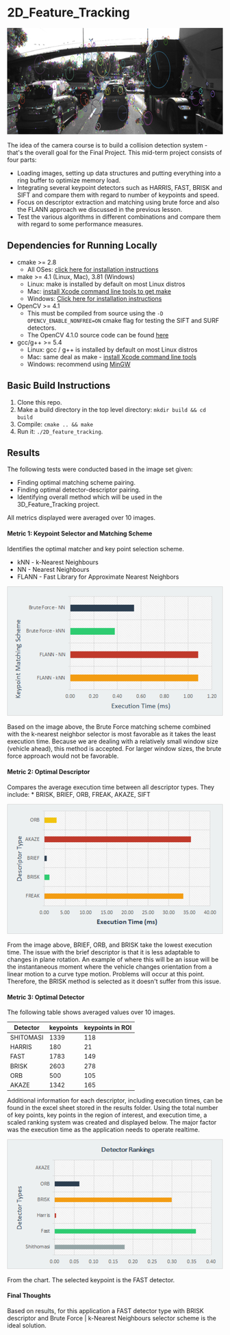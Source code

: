 # 2D_Feature_Tracking
<img src="images/keypoints.png" width="820" height="248" />

The idea of the camera course is to build a collision detection system - that's the overall goal for the Final Project. This mid-term project consists of four parts:

* Loading images, setting up data structures and putting everything into a ring buffer to optimize memory load. 
* Integrating several keypoint detectors such as HARRIS, FAST, BRISK and SIFT and compare them with regard to number of keypoints and speed. 
* Focus on descriptor extraction and matching using brute force and also the FLANN approach we discussed in the previous lesson. 
* Test the various algorithms in different combinations and compare them with regard to some performance measures. 

## Dependencies for Running Locally
* cmake >= 2.8
  * All OSes: [click here for installation instructions](https://cmake.org/install/)
* make >= 4.1 (Linux, Mac), 3.81 (Windows)
  * Linux: make is installed by default on most Linux distros
  * Mac: [install Xcode command line tools to get make](https://developer.apple.com/xcode/features/)
  * Windows: [Click here for installation instructions](http://gnuwin32.sourceforge.net/packages/make.htm)
* OpenCV >= 4.1
  * This must be compiled from source using the `-D OPENCV_ENABLE_NONFREE=ON` cmake flag for testing the SIFT and SURF detectors.
  * The OpenCV 4.1.0 source code can be found [here](https://github.com/opencv/opencv/tree/4.1.0)
* gcc/g++ >= 5.4
  * Linux: gcc / g++ is installed by default on most Linux distros
  * Mac: same deal as make - [install Xcode command line tools](https://developer.apple.com/xcode/features/)
  * Windows: recommend using [MinGW](http://www.mingw.org/)

## Basic Build Instructions

1. Clone this repo.
2. Make a build directory in the top level directory: `mkdir build && cd build`
3. Compile: `cmake .. && make`
4. Run it: `./2D_feature_tracking`.

## Results
The following tests were conducted based in the image set given:
* Finding optimal matching scheme pairing.
* Finding optimal detector-descriptor pairing.
* Identifying overall method which will be used in the 3D_Feature_Tracking project.

All metrics displayed were averaged over 10 images.

#### Metric 1: Keypoint Selector and Matching Scheme
Identifies the optimal matcher and key point selection scheme. 
* kNN - k-Nearest Neighbours
* NN - Nearest Neighbours
* FLANN - Fast Library for Approximate Nearest Neighbors 
<p align="center">
<img src="./results/222.png" alt="descriptor-matcher" style="zoom: 200%;"/>
</p>

Based on the image above, the Brute Force matching scheme combined with the k-nearest neighbor selector is most favorable as it takes the least execution time. Because we are dealing with a relatively small window size (vehicle ahead), this method is accepted. For larger window sizes, the brute force approach would not be favorable. 

#### Metric 2: Optimal Descriptor
Compares the average execution time between all descriptor types. They include:
	* BRISK, BRIEF, ORB, FREAK, AKAZE, SIFT
<p align="center">
<img src="./results/111.png" alt="descriptor" style="zoom: 200%;"/>
</p>

From the image above, BRIEF, ORB, and BRISK take the lowest execution time. The issue with the brief descriptor is that it is less adaptable to changes in plane rotation. An example of where this will be an issue will be the instantaneous moment where the vehicle changes orientation from a linear motion to a curve type motion. Problems will occur at this point. Therefore, the BRISK method is selected as it doesn't suffer from this issue.

#### Metric 3: Optimal Detector
The following table shows averaged values over 10 images.

| Detector  |  keypoints | keypoints in ROI |  
|-----------|------------|------------------|
| SHITOMASI | 1339       |      118         |
| HARRIS    |  180       |       21         |
| FAST      | 1783       |      149         |
| BRISK     | 2603       |      278         |
| ORB       |  500       |      105         |
| AKAZE     | 1342       |      165         |

Additional information for each descriptor, including execution times, can be found in the excel sheet stored in the results folder. Using the total number of key points, key points in the region of interest, and execution time, a scaled ranking system was created and displayed below. The major factor was the execution time as the application needs to operate realtime.
<p align="center">
<img src="./results/333.png" alt="descriptor" style="zoom: 200%;"/>
</p>

From the chart. The selected keypoint is the FAST detector.

#### Final Thoughts
Based on results, for this application a FAST detector type with BRISK descriptor and Brute Force | k-Nearest Neighbours selector scheme is the ideal solution. 

